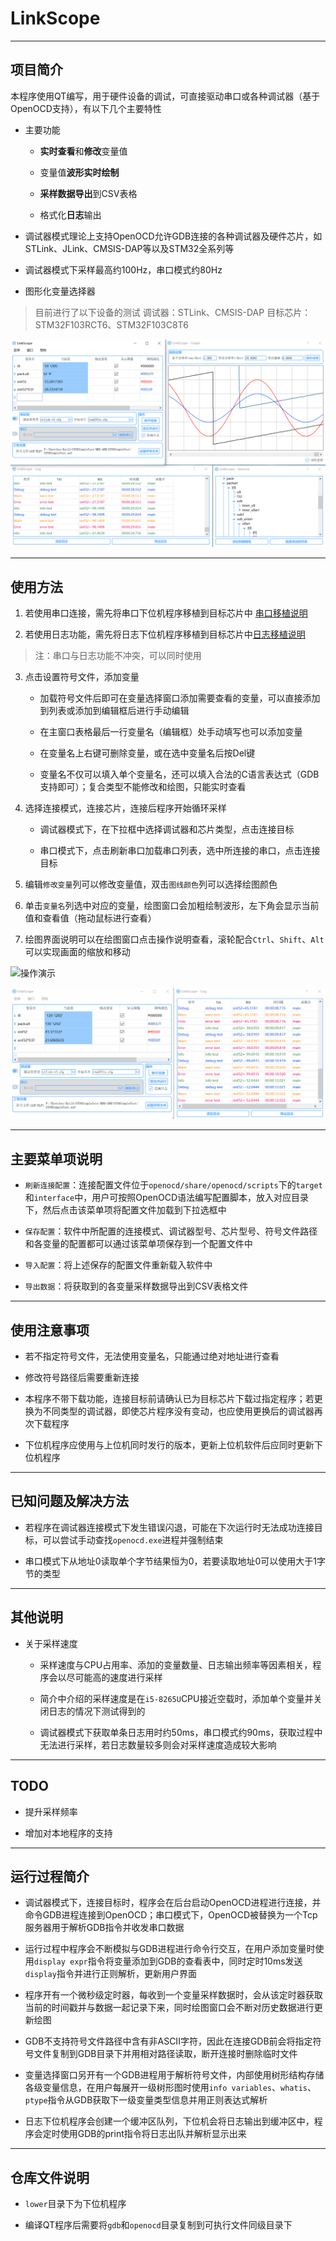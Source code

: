 # LinkScope

---

## 项目简介

本程序使用QT编写，用于硬件设备的调试，可直接驱动串口或各种调试器（基于OpenOCD支持），有以下几个主要特性

* 主要功能

	* **实时查看**和**修改**变量值

	* 变量值**波形实时绘制**

	* **采样数据导出**到CSV表格

	* 格式化**日志**输出

* 调试器模式理论上支持OpenOCD允许GDB连接的各种调试器及硬件芯片，如STLink、JLink、CMSIS-DAP等以及STM32全系列等

* 调试器模式下采样最高约100Hz，串口模式约80Hz

* 图形化变量选择器

> 目前进行了以下设备的测试
> 调试器：STLink、CMSIS-DAP
> 目标芯片：STM32F103RCT6、STM32F103C8T6

![运行演示](imgs/run-demo.png)

---

## 使用方法

1. 若使用串口连接，需先将串口下位机程序移植到目标芯片中 [串口移植说明](lower/serial/README.md)

2. 若使用日志功能，需先将日志下位机程序移植到目标芯片中[日志移植说明](lower/log/README.md)

> 注：串口与日志功能不冲突，可以同时使用

3. 点击设置符号文件，添加变量

	* 加载符号文件后即可在变量选择窗口添加需要查看的变量，可以直接添加到列表或添加到编辑框后进行手动编辑

	* 在主窗口表格最后一行变量名（编辑框）处手动填写也可以添加变量

	* 在变量名上右键可删除变量，或在选中变量名后按Del键

	* 变量名不仅可以填入单个变量名，还可以填入合法的C语言表达式（GDB支持即可）；复合类型不能修改和绘图，只能实时查看

4. 选择连接模式，连接芯片，连接后程序开始循环采样

	* 调试器模式下，在下拉框中选择调试器和芯片类型，点击连接目标

	* 串口模式下，点击刷新串口加载串口列表，选中所连接的串口，点击连接目标

5. 编辑`修改变量`列可以修改变量值，双击`图线颜色`列可以选择绘图颜色

6. 单击`变量名`列选中对应的变量，绘图窗口会加粗绘制波形，左下角会显示当前值和查看值（拖动鼠标进行查看）

7. 绘图界面说明可以在绘图窗口点击操作说明查看，滚轮配合`Ctrl`、`Shift`、`Alt`可以实现画面的缩放和移动

![操作演示](imgs/oper-sample.gif)

![日志输出](imgs/log-sample.gif)

---

## 主要菜单项说明

* `刷新连接配置`：连接配置文件位于`openocd/share/openocd/scripts`下的`target`和`interface`中，用户可按照OpenOCD语法编写配置脚本，放入对应目录下，然后点击该菜单项将配置文件加载到下拉选框中

* `保存配置`：软件中所配置的连接模式、调试器型号、芯片型号、符号文件路径和各变量的配置都可以通过该菜单项保存到一个配置文件中

* `导入配置`：将上述保存的配置文件重新载入软件中

* `导出数据`：将获取到的各变量采样数据导出到CSV表格文件

---

## 使用注意事项

* 若不指定符号文件，无法使用变量名，只能通过绝对地址进行查看

* 修改符号路径后需要重新连接

* 本程序不带下载功能，连接目标前请确认已为目标芯片下载过指定程序；若更换为不同类型的调试器，即使芯片程序没有变动，也应使用更换后的调试器再次下载程序

* 下位机程序应使用与上位机同时发行的版本，更新上位机软件后应同时更新下位机程序

---

## 已知问题及解决方法

* 若程序在调试器连接模式下发生错误闪退，可能在下次运行时无法成功连接目标，可以尝试手动查找`openocd.exe`进程并强制结束

* 串口模式下从地址0读取单个字节结果恒为0，若要读取地址0可以使用大于1字节的类型

---

## 其他说明

* 关于采样速度

	* 采样速度与CPU占用率、添加的变量数量、日志输出频率等因素相关，程序会以尽可能高的速度进行采样

	* 简介中介绍的采样速度是在`i5-8265U`CPU接近空载时，添加单个变量并关闭日志的情况下测试得到的

	* 调试器模式下获取单条日志用时约50ms，串口模式约90ms，获取过程中无法进行采样，若日志数量较多则会对采样速度造成较大影响

---

## TODO

* 提升采样频率

* 增加对本地程序的支持

---

## 运行过程简介

* 调试器模式下，连接目标时，程序会在后台启动OpenOCD进程进行连接，并命令GDB进程连接到OpenOCD；串口模式下，OpenOCD被替换为一个Tcp服务器用于解析GDB指令并收发串口数据

* 运行过程中程序会不断模拟与GDB进程进行命令行交互，在用户添加变量时使用`display expr`指令将变量添加到GDB的查看表中，同时定时10ms发送`display`指令并进行正则解析，更新用户界面

* 程序开有一个微秒级定时器，每收到一个变量采样数据时，会从该定时器获取当前的时间戳并与数据一起记录下来，同时绘图窗口会不断对历史数据进行更新绘图

* GDB不支持符号文件路径中含有非ASCII字符，因此在连接GDB前会将指定符号文件复制到GDB目录下并用相对路径读取，断开连接时删除临时文件

* 变量选择窗口另开有一个GDB进程用于解析符号文件，内部使用树形结构存储各级变量信息，在用户每展开一级树形图时使用`info variables`、`whatis`、`ptype`指令从GDB获取下一级变量类型信息并用正则表达式解析

* 日志下位机程序会创建一个缓冲区队列，下位机会将日志输出到缓冲区中，程序会定时使用GDB的print指令将日志出队并解析显示出来

---

## 仓库文件说明

* `lower`目录下为下位机程序

* 编译QT程序后需要将`gdb`和`openocd`目录复制到可执行文件同级目录下
